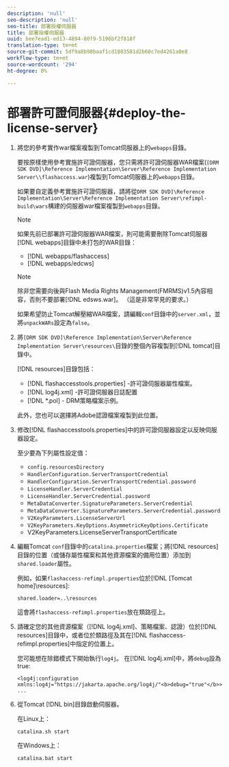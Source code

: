 ```yaml
---
description: 'null'
seo-description: 'null'
seo-title: 部署授權伺服器
title: 部署授權伺服器
uuid: bee7ead1-ed13-4894-80f9-5196bf2f818f
translation-type: tm+mt
source-git-commit: 5df9a8b98baaf1cd1803581d2b60c7ed4261a0e8
workflow-type: tm+mt
source-wordcount: '294'
ht-degree: 0%

---
```



# 部署許可證伺服器{#deploy-the-license-server}

1. 將您的參考實作war檔案複製到Tomcat伺服器上的`webapps`目錄。

   要按原樣使用參考實施許可證伺服器，您只需將許可證伺服器WAR檔案(`[DRM SDK DVD]\Reference Implementation\Server\Reference Implementation Server\\flashaccess.war`)複製到Tomcat伺服器上的`webapps`目錄。

   如果要自定義參考實施許可證伺服器，請將從`DRM SDK DVD]\Reference Implementation\Server\Reference Implementation Server\refimpl-build\wars`構建的伺服器war檔案複製到`webapps`目錄。

   >[!NOTE]
   >
   >如果先前已部署許可證伺服器WAR檔案，則可能需要刪除Tomcat伺服器[!DNL webapps]目錄中未打包的WAR目錄：
   >
   >* [!DNL webapps/flashaccess]
   >* [!DNL webapps/edcws]


   >[!NOTE]
   >
   >除非您需要向後與Flash Media Rights Management(FMRMS)v1.5內容相容，否則不要部署[!DNL edsws.war]。 （這是非常罕見的要求。）
   >
   >如果希望防止Tomcat解壓縮WAR檔案，請編輯`conf`目錄中的`server.xml`，並將`unpackWARs`設定為`false`。

1. 將`[DRM SDK DVD]\Reference Implementation\Server\Reference Implementation Server\resources\`目錄的整個內容複製到[!DNL tomcat]目錄中。

   [!DNL resources]目錄包括：

   * [!DNL flashaccesstools.properties] -許可證伺服器屬性檔案。
   * [!DNL log4j.xml] -許可證伺服器日誌配置
   * [!DNL *.pol] - DRM策略檔案示例。

   此外，您也可以選擇將Adobe認證檔案複製到此位置。

1. 修改[!DNL flashaccesstools.properties]中的許可證伺服器設定以反映伺服器設定。

   至少要為下列屬性設定值：

   * `config.resourcesDirectory`
   * `HandlerConfiguration.ServerTransportCredential`
   * `HandlerConfiguration.ServerTransportCredential.password`
   * `LicenseHandler.ServerCredential`
   * `LicenseHandler.ServerCredential.password`
   * `MetaDataConverter.SignatureParameters.ServerCredential`
   * `MetaDataConverter.SignatureParameters.ServerCredential.password`
   * `V2KeyParameters.LicenseServerUrl`
   * `V2KeyParameters.KeyOptions.AsymmetricKeyOptions.Certificate`
   * V2KeyParameters.LicenseServerTransportCertificate

1. 編輯Tomcat `conf`目錄中的`catalina.properties`檔案；將[!DNL resources]目錄的位置（或儲存屬性檔案和其他資源檔案的備用位置）添加到`shared.loader`屬性。

   例如，如果`flashaccess-refimpl.properties`位於[!DNL [Tomcat home]\resources\]:

   ```
   shared.loader=..\resources
   ```

   這會將`flashaccess-refimpl.properties`放在類路徑上。
1. 請確定您的其他資源檔案（[!DNL log4j.xml]、策略檔案、認證）位於[!DNL resources]目錄中，或者位於類路徑及其在[!DNL flashaccess-refimpl.properties]中指定的位置上。

   您可能想在除錯模式下開始執行`log4j`。 在[!DNL log4j.xml]中，將`debug`設為true:

   ```
   <log4j:configuration xmlns:log4j="https://jakarta.apache.org/log4j/"<b>debug="true"</b>>
   ...
   ```

1. 從Tomcat [!DNL bin]目錄啟動伺服器。

   在Linux上：

   ```
   catalina.sh start
   ```

   在Windows上：

   ```
   catalina.bat start
   ```
